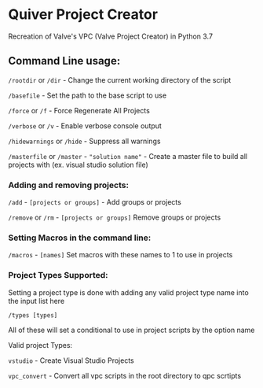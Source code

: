 # Quiver Project Creator
Recreation of Valve's VPC (Valve Project Creator) in Python 3.7

## Command Line usage:

`/rootdir` or `/dir` - Change the current working directory of the script

`/basefile` - Set the path to the base script to use

`/force` or `/f` - Force Regenerate All Projects

`/verbose` or `/v` - Enable verbose console output

`/hidewarnings` or `/hide` - Suppress all warnings

`/masterfile` or `/master` - `"solution name"` - Create a master file to build all projects with (ex. visual studio solution file)

### Adding and removing projects:

`/add` - `[projects or groups]` - Add groups or projects

`/remove` or `/rm` - `[projects or groups]` Remove groups or projects

### Setting Macros in the command line:

`/macros` - `[names]` Set macros with these names to 1 to use in projects

### Project Types Supported:

Setting a project type is done with adding any valid project type name into the input list here

`/types [types]`

All of these will set a conditional to use in project scripts by the option name

Valid project Types:

`vstudio` - Create Visual Studio Projects

`vpc_convert` - Convert all vpc scripts in the root directory to qpc scrtipts

